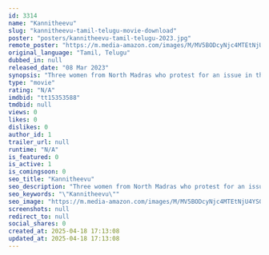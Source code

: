 ```yaml
---
id: 3314
name: "Kannitheevu"
slug: "kannitheevu-tamil-telugu-movie-download"
poster: "posters/kannitheevu-tamil-telugu-2023.jpg"
remote_poster: "https://m.media-amazon.com/images/M/MV5BODcyNjc4MTEtNjU4YS00NTQ0LWI3ZTktYWYwNjIwYWI2YWEyXkEyXkFqcGdeQXVyMTUzNTgzNzM0._V1_SX300.jpg"
original_language: "Tamil, Telugu"
dubbed_in: null
released_date: "08 Mar 2023"
synopsis: "Three women from North Madras who protest for an issue in their area, While the protest initially fetches them recognition, it eventually spells trouble for them."
type: "movie"
rating: "N/A"
imdbid: "tt15353588"
tmdbid: null
views: 0
likes: 0
dislikes: 0
author_id: 1
trailer_url: null
runtime: "N/A"
is_featured: 0
is_active: 1
is_comingsoon: 0
seo_title: "Kannitheevu"
seo_description: "Three women from North Madras who protest for an issue in their area, While the protest initially fetches them recognition, it eventually spells trouble for them."
seo_keywords: "\"Kannitheevu\""
seo_image: "https://m.media-amazon.com/images/M/MV5BODcyNjc4MTEtNjU4YS00NTQ0LWI3ZTktYWYwNjIwYWI2YWEyXkEyXkFqcGdeQXVyMTUzNTgzNzM0._V1_SX300.jpg"
screenshots: null
redirect_to: null
social_shares: 0
created_at: 2025-04-18 17:13:08
updated_at: 2025-04-18 17:13:08
---
```


